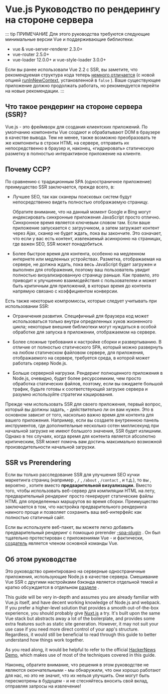 # Vue.js Руководство по рендерингу на стороне сервера

::: tip ПРИМЕЧАНИЕ Для этого руководства требуются следующие минимальные версии Vue и поддерживающие библиотеки:

- vue & vue-server-renderer 2.3.0+
- vue-router 2.5.0+
- vue-loader 12.0.0+ и vue-style-loader 3.0.0+

Если вы ранее использовали Vue 2.2 с SSR, вы заметите, что рекомендуемая структура кода теперь [немного отличается](./guide/structure.md) (с новой опцией [runInNewContext,](./api/README.md#runinnewcontext) установленной в `false` ). Ваше существующее приложение должно продолжать работать, но рекомендуется перейти на новые рекомендации. :::

## Что такое рендеринг на стороне сервера (SSR)?

Vue.js - это фреймворк для создания клиентских приложений. По умолчанию компоненты Vue создают и обрабатывают DOM в браузере в качестве вывода. Тем не менее, также возможно преобразовать те же компоненты в строки HTML на сервере, отправить их непосредственно в браузер и, наконец, «гидрировать» статическую разметку в полностью интерактивное приложение на клиенте.

## Почему ССР?

По сравнению с традиционным SPA (одностраничное приложение) преимущество SSR заключается, прежде всего, в:

- Лучшее SEO, так как сканеры поисковых систем будут непосредственно видеть полностью отображаемую страницу.

    Обратите внимание, что на данный момент Google и Bing могут индексировать синхронные приложения JavaScript просто отлично. Синхронное время является ключевым словом там. Если ваше приложение запускается с загрузчиком, а затем загружает контент через Ajax, сканер не будет ждать, пока вы закончите. Это означает, что если у вас есть контент, извлекаемый асинхронно на страницах, где важен SEO, SSR может понадобиться.

- Более быстрое время для контента, особенно на медленном интернете или медленных устройствах. Разметка, отображаемая на сервере, не должна ждать, пока весь JavaScript будет загружен и выполнен для отображения, поэтому ваш пользователь увидит полностью визуализированную страницу раньше. Как правило, это приводит к улучшению взаимодействия с пользователем и может быть критичным для приложений, в которых время до контента напрямую связано с коэффициентом конверсии.

Есть также некоторые компромиссы, которые следует учитывать при использовании SSR:

- Ограничения развития. Специфичный для браузера код может использоваться только внутри определенных хуков жизненного цикла; некоторые внешние библиотеки могут нуждаться в особой обработке для запуска в приложении, отображаемом на сервере.

- Более сложные требования к настройке сборки и развертыванию. В отличие от полностью статического SPA, который можно развернуть на любом статическом файловом сервере, для приложения, отображаемого на сервере, требуется среда, в которой может работать сервер Node.js.

- Больше серверной нагрузки. Рендеринг полноценного приложения в Node.js, очевидно, будет более ресурсоемким, чем просто обработка статических файлов, поэтому, если вы ожидаете большой трафик, будьте готовы к соответствующей загрузке сервера и разумно используйте стратегии кэширования.

Прежде чем использовать SSR для своего приложения, первый вопрос, который вы должны задать, - действительно ли он вам нужен. Это в основном зависит от того, насколько важно время для контента для вашего приложения. Например, если вы создаете внутреннюю панель инструментов, где дополнительные несколько сотен миллисекунд при начальной загрузке не имеют большого значения, SSR будет излишним. Однако в тех случаях, когда время для контента является абсолютно критическим, SSR может помочь вам достичь максимально возможной производительности начальной загрузки.

## SSR vs Prerendering

Если вы только расследование SSR для улучшения SEO кучки маркетинга страниц (например , `/` , `/about` , `/contact` , и т.д.), то вы , вероятно , хотите вместо **предварительной визуализации.** Вместо того, чтобы использовать веб-сервер для компиляции HTML на лету, предварительный рендеринг просто генерирует статические файлы HTML для определенных маршрутов во время сборки. Преимущество заключается в том, что настройка предварительного рендеринга намного проще и позволяет сохранить ваш веб-интерфейс как полностью статичный сайт.

Если вы используете веб-пакет, вы можете легко добавить предварительный рендеринг с помощью prerender [-spa-plugin](https://github.com/chrisvfritz/prerender-spa-plugin) . Он был тщательно протестирован с приложениями Vue - и фактически, [создатель](https://github.com/chrisvfritz) является членом основной команды Vue.

## Об этом руководстве

Это руководство ориентировано на серверные одностраничные приложения, использующие Node.js в качестве сервера. Смешивание Vue SSR с другими настройками бэкэнда является отдельной темой и кратко обсуждается в отдельном [разделе](./guide/non-node.md) .

This guide will be very in-depth and assumes you are already familiar with Vue.js itself, and have decent working knowledge of Node.js and webpack. If you prefer a higher-level solution that provides a smooth out-of-the-box experience, you should probably give [Nuxt.js](https://nuxtjs.org/) a try. It's built upon the same Vue stack but abstracts away a lot of the boilerplate, and provides some extra features such as static site generation. However, it may not suit your use case if you need more direct control of your app's structure. Regardless, it would still be beneficial to read through this guide to better understand how things work together.

As you read along, it would be helpful to refer to the official [HackerNews Demo](https://github.com/vuejs/vue-hackernews-2.0/), which makes use of most of the techniques covered in this guide.

Наконец, обратите внимание, что решения в этом руководстве не являются окончательными - мы обнаружили, что они хорошо работают для нас, но это не значит, что их нельзя улучшить. Они могут быть пересмотрены в будущем - и не стесняйтесь вносить свой вклад, отправляя запросы на извлечение!
